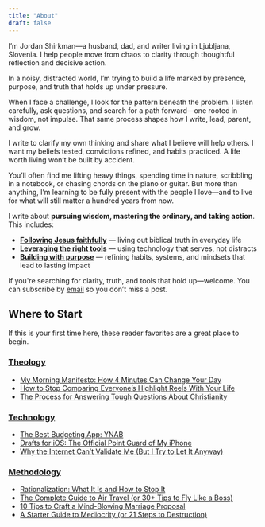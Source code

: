 ```yaml
---
title: "About"
draft: false
---
```


I’m Jordan Shirkman—a husband, dad, and writer living in Ljubljana, Slovenia. I help people move from chaos to clarity through thoughtful reflection and decisive action.

In a noisy, distracted world, I’m trying to build a life marked by presence, purpose, and truth that holds up under pressure.

When I face a challenge, I look for the pattern beneath the problem. I listen carefully, ask questions, and search for a path forward—one rooted in wisdom, not impulse. That same process shapes how I write, lead, parent, and grow.

I write to clarify my own thinking and share what I believe will help others. I want my beliefs tested, convictions refined, and habits practiced. A life worth living won’t be built by accident.

You’ll often find me lifting heavy things, spending time in nature, scribbling in a notebook, or chasing chords on the piano or guitar. But more than anything, I’m learning to be fully present with the people I love—and to live for what will still matter a hundred years from now.

I write about **pursuing wisdom, mastering the ordinary, and taking action**. This includes:  
- **[Following Jesus faithfully](/categories/theology/)** — living out biblical truth in everyday life  
- **[Leveraging the right tools](/categories/technology/)** — using technology that serves, not distracts  
- **[Building with purpose](/categories/methodology/)** — refining habits, systems, and mindsets that lead to lasting impact  

If you're searching for clarity, truth, and tools that hold up—welcome. You can subscribe by [email](https://jshirk.kit.com) so you don’t miss a post.

## Where to Start

If this is your first time here, these reader favorites are a great place to begin.

### [Theology](https://jshirk.com/categories/theology/)

- [My Morning Manifesto: How 4 Minutes Can Change Your Day](https://jshirk.com/blog/morning-manifesto/)  
- [How to Stop Comparing Everyone’s Highlight Reels With Your Life](https://jshirk.com/blog/highlight-reels/)  
- [The Process for Answering Tough Questions About Christianity](https://jshirk.com/blog/answering-question/)

### [Technology](https://jshirk.com/categories/technology/)

- [The Best Budgeting App: YNAB](https://jshirk.com/blog/ynab/)  
- [Drafts for iOS: The Official Point Guard of My iPhone](https://jshirk.com/blog/drafts-ios/)  
- [Why the Internet Can’t Validate Me (But I Try to Let It Anyway)](https://jshirk.com/blog/internet-validation/)

### [Methodology](https://jshirk.com/categories/methodology/)

- [Rationalization: What It Is and How to Stop It](https://jshirk.com/blog/rationalization/)  
- [The Complete Guide to Air Travel (or 30+ Tips to Fly Like a Boss)](https://jshirk.com/blog/air-travel-guide/)  
- [10 Tips to Craft a Mind-Blowing Marriage Proposal](https://jshirk.com/blog/proposal-tips/)  
- [A Starter Guide to Mediocrity (or 21 Steps to Destruction)](https://jshirk.com/blog/mediocrity-guide/)